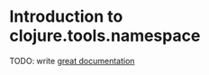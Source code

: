 # Introduction to clojure.tools.namespace

TODO: write [great documentation](http://jacobian.org/writing/great-documentation/what-to-write/)